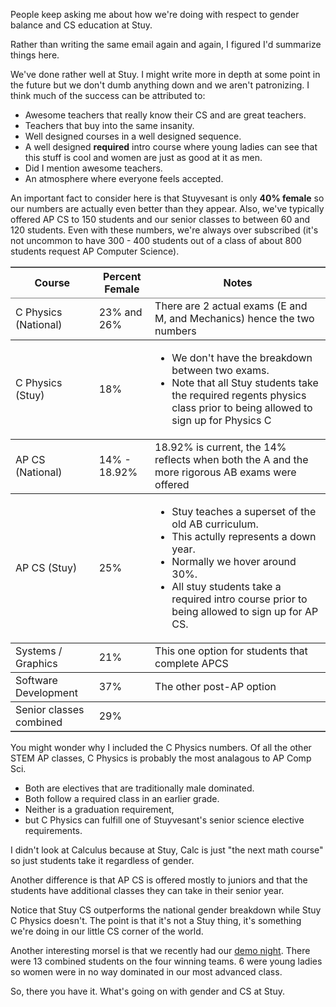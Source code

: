 <!--
.. title: Gender stats
.. slug: 2013-07-05-gender-stats.md
.. date: 2013-07-05
.. tags: policy
.. type: text
-->


People keep asking me about how we're doing with respect to gender
balance and CS education at Stuy. 

Rather than writing the same email again and again, I figured I'd summarize things here.

We've done rather well at Stuy. I might write more in depth at some
point in the future but we don't dumb anything down and we aren't
patronizing. I think much of the success can be attributed to:

 * Awesome teachers that really know their CS and are great teachers.
 * Teachers that buy into the same insanity.
 * Well designed courses in a well designed sequence.
 * A well designed __required__ intro course where young ladies can see that this stuff is cool and women are just as good at it as men.
 * Did I mention awesome teachers.
 * An atmosphere where everyone feels accepted.

An important fact to consider here is that Stuyvesant is only __40%
female__ so our numbers are actually even better than they
appear. Also, we've typically offered AP CS to 150 students and our
senior classes to between 60 and 120 students. Even with these
numbers, we're always over subscribed (it's not uncommon to have 300 - 400 students out of a class of about 800 students request AP Computer Science).




<table border="2" cellspacing="0" cellpadding="6" rules="groups" frame="hsides">
<thead>
<tr>
<th>Course</th>
<th>Percent Female</th>
<th>Notes</th>
</tr>
</thead>

<tbody>
<tr>
<td class="left">C Physics (National)</td>
<td class="right"> 23% and 26% </td>
<td class="left">There are 2 actual exams (E and M, and Mechanics) hence the two numbers</td>
</tr>
</tbody>

<tbody>
<tr>
<td class="left">C Physics (Stuy)</td>
<td class="right">18%</td>
<td class="left"><ul><li>We don't have the breakdown between two exams.</li>
<li> Note that all Stuy students take the required regents physics class prior to being allowed to sign up for Physics C</li></ul></td>
</tr>
</tbody>


<tbody>
<tr>
<td class="left">AP CS (National)</td>
<td class="right">14% - 18.92%</td>
<td class="left">18.92% is current, the 14% reflects when both the A and the more rigorous AB exams were offered</td>
</tr>
</tbody>

<tbody>
<tr>
<td class="left">AP CS (Stuy)</td>
<td class="right">25%</td>
<td class="left"><ul>
<li>Stuy teaches a superset of the old AB curriculum.</li>
<li> This actully
represents a down year.</li>
<li> Normally we
hover around 30%.</li>
<li>All stuy students take a required intro course prior to being allowed to sign up for AP CS.
</li>
</ul></td>
</tr>
</tbody>

<tbody>
<tr>
<td class="left">Systems / Graphics</td>
<td class="right">21%</td>
<td class="left">This one option for students that complete APCS</td>
</tr>
</tbody>

<tbody>
<tr>
<td class="left">Software Development</td>
<td class="right">37%</td>
<td class="left">The other post-AP option</td>
</tr>
</tbody>
<tbody>
<tr>
<td class="left">Senior classes combined</td>
<td class="right">29%</td>
<td class="left">&#xa0;</td>
</tr>
</tbody>
</table>

You might wonder why I included the C Physics numbers. Of all the
other STEM AP classes, C Physics is probably the most analagous to AP
Comp Sci. 

 * Both are electives that are traditionally male dominated. 
 * Both follow a required class in an earlier grade. 
 * Neither is a graduation requirement,
 * but C Physics can fulfill one of Stuyvesant's senior science elective requirements.

 I didn't look at Calculus because at
Stuy, Calc is just "the next math course" so just students take it
regardless of gender.

Another difference is that AP CS is offered mostly to juniors and that
the students have additional classes they can take in their senior
year.

Notice that Stuy CS outperforms the national gender breakdown while
Stuy C Physics doesn't. The point is that it's not a Stuy thing, it's
something we're doing in our little CS corner of the world.

Another interesting morsel is that we recently had our [demo night](http://cestlaz.github.io/2013/06/27/Demo_Night.html#.UdXzVaBtw7w). There
were 13 combined students on the four winning teams. 6 were young
ladies so women were in no way dominated in our most advanced class.


So, there you have it. What's going on with gender and CS at Stuy.

